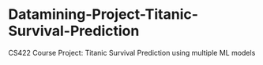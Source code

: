 # Datamining-Project-Titanic-Survival-Prediction
CS422 Course Project: Titanic Survival Prediction using multiple ML models
